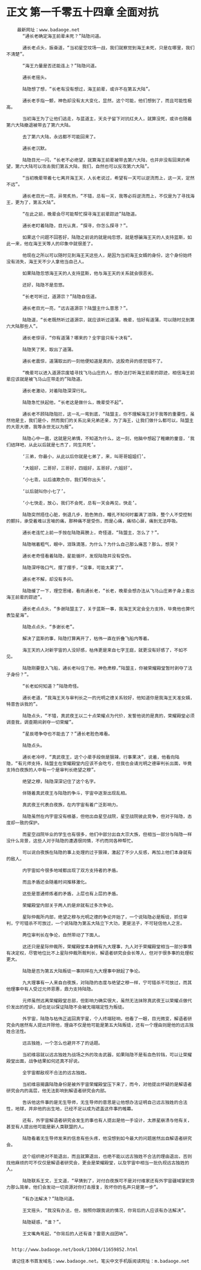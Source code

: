 # 正文 第一千零五十四章 全面对抗
        最新网址：www.badaoge.net
          “通长老确定海王前辈未死？”陆隐问道。
      
          通长老点头，振奋道，“当初星空坟场一战，我们就察觉到海王未死，只是在哪里，我们不清楚”。
      
          “海王力量是否还能连上？”陆隐问道。
      
          通长老摇头。
      
          陆隐想了想，“长老有没有想过，海王前辈，或许不在第五大陆”。
      
          通长老手指一颤，神色却没有太大变化，显然，这个可能，他们想到了，而且可能性极高。
      
          当初海王为了让他们逃走，与蓝道主，天炎子留下对抗红夫人，就算没死，或许也随着第六大陆撤退被带去了第六大陆。
      
          去了第六大陆，永远都不可能回来了。
      
          通长老沉默。
      
          陆隐目光一闪，“长老不必绝望，就算海王前辈被带去第六大陆，也并非没有回来的希望，第六大陆可以攻击我们第五大陆，我们，自然也可以反攻第六大陆”。
      
          “当初晚辈带着七七离开海王天，人长老说过，希望有一天可以逆流而上，这一天，定然不远”。
      
          通长老目光一亮，异常炙热，“不错，总有一天，我等必将逆流而上，不仅是为了寻找海王，更为了，第五大陆”。
      
          “在此之前，晚辈会尽可能帮忙探寻海王前辈踪迹”陆隐道。
      
          通长老盯着陆隐，目光认真，“探寻，你怎么探寻？”。
      
          如果这个问题不回答好，陆隐之前说的就是纯忽悠，就是想骗海王天的人支持蓝斯，如此一来，他在海王天等人的印象中就很差了。
      
          他现在之所以可以随时见到海王天这些人，是因为当初海王女婿的身份，这个身份始终没有消失，海王天不少人拿他当自己人。
      
          如果陆隐忽悠海王天的人支持蓝斯，他与海王天的关系就会很恶劣。
      
          还好，陆隐不是忽悠。
      
          “长老可听过，道源宗？”陆隐自信道。
      
          通长老目光一亮，“远古道源宗？陆盟主什么意思？”。
      
          陆隐道，“长老既然听过道源宗，就应该听过道蒲，晚辈，恰好有道蒲，可以随时见到第六大陆那些人”。
      
          通长老惊讶，“你有道蒲？哪来的？全宇宙只有十决有”。
      
          陆隐笑了笑，取出了道蒲。
      
          通长老震惊，道蒲取出的一刻他便知道是真的，这股奇异的感觉错不了。
      
          “晚辈可以进入道源宗废墟寻找飞马山庄的人，想办法打听海王前辈的踪迹，相信海王前辈应该就是被飞马山庄带走的”陆隐道。
      
          通长老激动，对着陆隐深深行礼。
      
          陆隐急忙扶起他，“长老这是做什么，晚辈受不起”。
      
          通长老不顾陆隐阻拦，这一礼一弯到底，“陆盟主，你不理解海王对于我等的重要性，虽然他是主，我们是仆，然而我们的关系比亲兄弟还亲，为了海王，让我们做什么都可以，陆盟主的大恩大德，我等永世无以为报”。
      
          陆隐心中一震，这就是兄弟情，不知道为什么，这一刻，他脑中想起了稚嫩的童音，‘我们结拜吧，从此以后就是七杰了，同生共死’。
      
          ‘三弟，你最小，从此以后你就是七弟了，来，叫哥哥姐姐们’。
      
          ‘大姐好，二哥好，三哥好，四姐好，五哥好，六姐好’。
      
          ‘小七乖，以后谁欺负你，我们帮你出头’。
      
          ‘以后就叫你小七了’。
      
          ‘小七快走，放心，我们不会死，总有一天会再见，快走’。
      
          陆隐突然捂住心脏，倒退几步，脸色煞白，瞳孔不知何时蓄满了泪珠，整个人不受控制的颤抖，承受着难以言喻的痛，那种痛不是受伤，而是心痛，痛彻心扉，痛到无法呼吸。
      
          通长老连忙上前一手按在陆隐肩膀上，奇怪道，“陆盟主，怎么了？”。
      
          陆隐喘着粗气，眼中，泪珠滴落，为什么？为什么自己那么痛苦？那么，想哭？
      
          通长老奇怪看着陆隐，星能循环，发现陆隐并没有受伤。
      
          陆隐深呼吸口气，摆了摆手，“没事，可能太累了”。
      
          通长老不解，却没有多问。
      
          陆隐缓了一下，理空思绪，看向通长老，“长老，晚辈会想办法从飞马山庄弟子身上套出海王前辈的踪迹”。
      
          通长老点点头，“多谢陆盟主了，关于蓝斯一事，我海王天定会全力支持，毕竟他也算代表坠星海”。
      
          陆隐点点头，“多谢长老”。
      
          解决了蓝斯的事，陆隐打算离开了，枯伟一直在折叠飞船内等着。
      
          海王天的人对新宇宙的人没好感，枯伟更是来自七字王庭，就更没有好感了，不如不见。
      
          陆隐刚要登入飞船，通长老叫住了他，神色肃穆，”陆盟主，你被荣耀殿堂暂时剥夺了法子身份？”。
      
          “长老如何知道？”陆隐奇怪。
      
          通长老道，“我海王天与审判长之一的光明之德关系较好，他知道你是我海王天准女婿，特意告诉我的”。
      
          陆隐点头，“不错，真武夜王以二十点荣耀点为代价，发誓他说的是真的，荣耀殿堂必须调查我，调查期间剥夺一切荣耀”。
      
          “星辰塔争夺也不能去了？”通长老脸色难看。
      
          陆隐点头。
      
          通长老冷哼，“真武夜王，这个小辈手段倒是狠辣，行事果决”，说着，他看向陆隐，“有元师支持，陆盟主在荣耀殿堂内应该不会吃亏，但我也会请光明之德审判长出面，毕竟支持白夜族的人中有一个是审判长绝望之穆”。
      
          绝望之穆，陆隐深深记住了这个名字。
      
          伴随着真武夜王与陆隐的争斗，宇宙中逐渐出现乱相。
      
          真武夜王代表白夜族，在内宇宙有着广泛影响力。
      
          陆隐虽然在内宇宙没有根基，但他出自星空战院，星空战院彼此竞争，但对于陆隐，态度却一致的保护。
      
          而星空战院毕业的学生也有很多，他们中部分出自大宗大族，但相当一部分与陆隐一样没什么背景，这些人对于陆隐的遭遇很同情，不约而同各种帮忙。
      
          可以说白夜族在陆隐的事上处理的过于狠辣，激起了不少人反感，再加上他们本身就有的敌人。
      
          内宇宙如今很多地域都出现了双方支持者的矛盾。
      
          而且矛盾还会随着时间推移激化。
      
          这些是普通修炼者的矛盾，上层也有上层的矛盾。
      
          荣耀殿堂内部关于两人的是非就有过多次争论。
      
          星际仲裁所内部，绝望之穆与光明之德的争论开始了，一个说陆隐必是叛徒，抓住审判，宁可错杀不可放过，一个说陆隐为第五大陆立下大功，更是法子，不可轻信他人之言。
      
          两位审判长在争论，自然带动了下面人。
      
          这还只是星际仲裁所，荣耀殿堂本身拥有九大理事，九人对于荣耀殿堂相当一部分事情有决定权，尽管地位比不上星际仲裁所裁判长，解语者研究会会长等人，但对于很多事的处理权更大。
      
          陆隐是否为第五大陆叛徒一事同样在九大理事中掀起了争论。
      
          九大理事有一人来自白夜族，对陆隐的态度与绝望之穆一样，宁可错杀不可放过，而其他理事中有人受过元师恩惠，鼎力支持陆隐。
      
          元师虽然远离荣耀殿堂总部，但影响力确实很大，虽然无法抹除真武夜王以荣耀点做代价发出的控诉，却也足以保证陆隐不会被无端端定性为叛徒。
      
          外宇宙，陆隐与枯伟正返回真宇星，个人终端轻响，他看了一眼，目光微变，解语者研究会内居然有人提出开除他，理由不仅是他可能是第五大陆叛徒，还有一个理由则是他的远古独姓合法性。
      
          远古独姓，一个怎么也避开不了的话题。
      
          当初维容就以远古独姓为战场之外的攻击武器，如果陆隐不是有血色铃铛，可以让荣耀殿堂出面，战争结果如何还真不好说。
      
          全宇宙都敌视不合法的远古独姓。
      
          当初维容揭露陆隐身份是被外宇宙荣耀殿堂压下来了，而今，对他提出怀疑的是解语者研究会内的高层，他无法影响到解语者研究会内部。
      
          告诉他这件事的是无生导师，无生导师的意思是让他想办法证明自己远古独姓的合法性，地球，并非他的出生地，已经不足以成为遮盖这件事的帷幕。
      
          还有，外宇宙解语者研究会发生的事也有人提出是他一手设计，太原星崩溃与他有关，甚至有人提出他可能是新人类联盟的人。
      
          陆隐看着无生导师发来的信息有些头疼，他没想到如今最大的问题居然出自解语者研究会。
      
          这个组织绝对不能退出，而且就算退出，也绝不能以远古独姓不合法的理由退出，否则找他麻烦的可不仅仅是解语者研究会，更会是荣耀殿堂，以及宇宙中相当一批仇视远古独姓的人。
      
          陆隐联系王文，王文道，“早猜到了，对付白夜族可不是对付维家还有外宇宙疆域掌舵势力那么简单，他们会发动一切资源对你打击报复，败坏你的名声只是第一步”。
      
          “有办法解决？”陆隐问道。
      
          王文摇头，“我没有办法，但，按照你跟我说的情况，你背后的人应该有办法解决”。
      
          陆隐疑惑，“谁？”。
      
          王文嘴角弯起，“你背后的人还有谁？雷恩大战团呐”。
      
      
      http://www.badaoge.net/book/13084/11659852.html
      
      请记住本书首发域名：www.badaoge.net。笔尖中文手机版阅读网址：m.badaoge.net